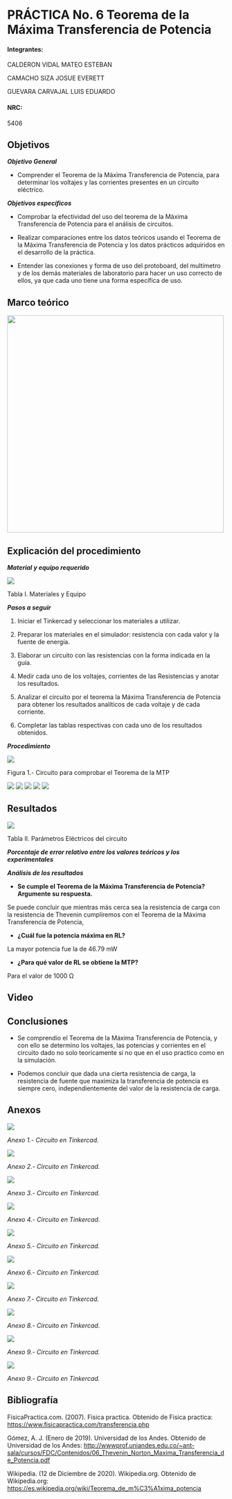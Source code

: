 
# PRÁCTICA No. 6 Teorema de la Máxima Transferencia de Potencia

#### Integrantes:

CALDERON VIDAL MATEO ESTEBAN

CAMACHO SIZA JOSUE EVERETT

GUEVARA CARVAJAL LUIS EDUARDO

#### NRC:

5406

## Objetivos

***Objetivo General***

- Comprender  el Teorema de la Máxima Transferencia de Potencia, para determinar los voltajes y las corrientes presentes en un circuito eléctrico.

***Objetivos específicos***

- Comprobar la efectividad del uso del teorema de la Máxima Transferencia de Potencia para el análisis de circuitos.

- Realizar comparaciones entre los datos teóricos usando el Teorema de la Máxima Transferencia de Potencia y los datos prácticos adquiridos en el desarrollo de la práctica.

- Entender las conexiones y forma de uso del protoboard, del multímetro y de los   demás materiales de laboratorio para hacer un uso correcto de ellos, ya que cada uno tiene una forma específica de uso.

## Marco teórico

<img src="imagenes/resumen.png" width="500">

## Explicación del procedimiento

***Material y equipo requerido***

<img src="imagenes/tabla1_.jpg">

Tabla I. Materiales y Equipo

***Pasos a seguir***

1. Iniciar el Tinkercad y seleccionar los materiales a utilizar.

2. Preparar los materiales en el simulador: resistencia con cada valor y la fuente de energía.

3. Elaborar un circuito con las resistencias con la forma indicada en la guía.

4. Medir cada uno de los voltajes, corrientes de las Resistencias y anotar los resultados.

5. Analizar el circuito por el teorema la Máxima Transferencia de Potencia para obtener los resultados analíticos de cada voltaje y de cada corriente.

6. Completar las tablas respectivas con cada uno de los resultados obtenidos.

***Procedimiento***

<img src="imagenes/circuito1.jpg">

Figura 1.- Circuito para comprobar el Teorema de la MTP

<img src="imagenes/ejer1.jpg">

<img src="imagenes/ejer2.jpg">

<img src="imagenes/ejer3.jpg">

<img src="imagenes/ejer4.jpg">

<img src="imagenes/ejer5.jpg">

## Resultados

<img src="imagenes/tabla2.jpg">

Tabla II. Parámetros Eléctricos del circuito 

***Porcentaje de error relativo entre los valores teóricos y los experimentales***

***Análisis de los resultados***

- **Se cumple el Teorema de la Máxima Transferencia de Potencia? Argumente su respuesta.**

Se puede concluir que mientras más cerca sea la resistencia de carga con la resistencia de Thevenin cumpliremos con el Teorema de la Máxima Transferencia de Potencia,

- **¿Cuál fue la potencia máxima en RL?**

La mayor potencia fue la de 46.79 mW

- **¿Para qué valor de RL se obtiene la MTP?**

Para el valor de 1000 Ω

## Video

## Conclusiones

- Se comprendio el Teorema de la Máxima Transferencia de Potencia, y con ello se determino los voltajes, las potencias y corrientes en el circuito dado no solo teoricamente si no que en el uso practico como en la simulación.

- Podemos concluir que dada una cierta resistencia de carga, la resistencia de fuente que maximiza la transferencia de potencia es siempre cero, independientemente del valor de la resistencia de carga.

## Anexos

<img src="imagenes/anexo1.jpeg">

*Anexo 1.- Circuito en Tinkercad.*

<img src="imagenes/anexo2.jpeg">

*Anexo 2.- Circuito en Tinkercad.*

<img src="imagenes/anexo3.jpeg">

*Anexo 3.- Circuito en Tinkercad.*

<img src="imagenes/anexo4.jpeg">

*Anexo 4.- Circuito en Tinkercad.*

<img src="imagenes/anexo5.jpeg">

*Anexo 5.- Circuito en Tinkercad.*

<img src="imagenes/anexo6.jpeg">

*Anexo 6.- Circuito en Tinkercad.*

<img src="imagenes/anexo7.jpeg">

*Anexo 7.- Circuito en Tinkercad.*

<img src="imagenes/anexo8.jpeg">

*Anexo 8.- Circuito en Tinkercad.*

<img src="imagenes/anexo9.jpeg">

*Anexo 9.- Circuito en Tinkercad.*

<img src="imagenes/anexo10.jpeg">

*Anexo 9.- Circuito en Tinkercad.*

## Bibliografía

FisicaPractica.com. (2007). Fisica practica. Obtenido de Fisica practica: https://www.fisicapractica.com/transferencia.php

Gómez, A. J. (Enero de 2019). Universidad de los Andes. Obtenido de Universidad de los Andes: http://wwwprof.uniandes.edu.co/~ant-sala/cursos/FDC/Contenidos/06_Thevenin_Norton_Maxima_Transferencia_de_Potencia.pdf

Wikipedia. (12 de Diciembre de 2020). Wikipedia.org. Obtenido de Wikipedia.org: https://es.wikipedia.org/wiki/Teorema_de_m%C3%A1xima_potencia

